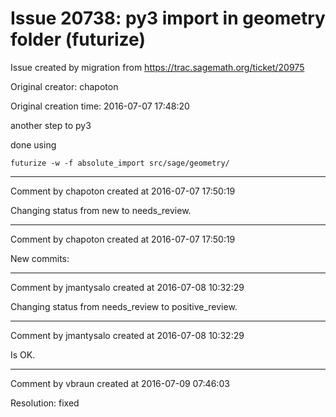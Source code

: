 # Issue 20738: py3 import in geometry folder (futurize)

Issue created by migration from https://trac.sagemath.org/ticket/20975

Original creator: chapoton

Original creation time: 2016-07-07 17:48:20

another step to py3

done using

```
futurize -w -f absolute_import src/sage/geometry/
```



---

Comment by chapoton created at 2016-07-07 17:50:19

Changing status from new to needs_review.


---

Comment by chapoton created at 2016-07-07 17:50:19

New commits:


---

Comment by jmantysalo created at 2016-07-08 10:32:29

Changing status from needs_review to positive_review.


---

Comment by jmantysalo created at 2016-07-08 10:32:29

Is OK.


---

Comment by vbraun created at 2016-07-09 07:46:03

Resolution: fixed
